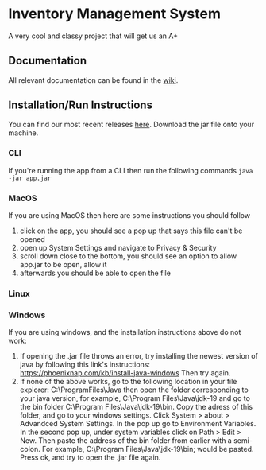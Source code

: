# Inventory Management System
A very cool and classy project that will get us an A+

## Documentation
All relevant documentation can be found in the [wiki](https://github.com/Macintosh001/EECS-3311-final-project/wiki).

## Installation/Run Instructions
You can find our most recent releases [here](https://github.com/Macintosh001/EECS-3311-final-project/releases). Download the jar file onto your machine.

### CLI
If you're running the app from a CLI then run the following commands `java -jar app.jar`

### MacOS
If you are using MacOS then here are some instructions you should follow
1. click on the app, you should see a pop up that says this file can't be opened
2. open up System Settings and navigate to Privacy & Security
3. scroll down close to the bottom, you should see an option to allow app.jar to be open, allow it
4. afterwards you should be able to open the file

### Linux


### Windows
If you are using windows, and the installation instructions above do not work:
1. If opening the .jar file throws an error, try installing the newest version of java by following this link's instructions: https://phoenixnap.com/kb/install-java-windows Then try again.
2. If none of the above works, go to the following location in your file explorer: C:\ProgramFiles\Java then open the folder corresponding to your java version, for example, C:\Program Files\Java\jdk-19 and go to the bin folder C:\Program Files\Java\jdk-19\bin. Copy the adress of this folder, and go to your windows settings. Click System > about > Advandced System Settings. In the pop up go to Environment Variables. In the second pop up, under system variables click on Path > Edit > New. Then paste the address of the bin folder from earlier with a semi-colon. For example, C:\Program Files\Java\jdk-19\bin; would be pasted. Press ok, and try to open the .jar file again. 
